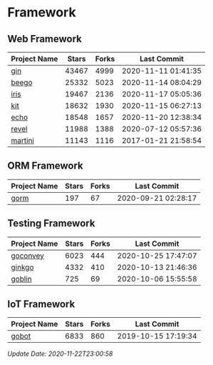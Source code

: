 # Framework

## Web Framework
| Project Name | Stars | Forks | Last Commit |
| ------------ | ----- | ----- | ----------- |
| [gin](https://github.com/gin-gonic/gin) | 43467 | 4999 | 2020-11-11 01:41:35 |
| [beego](https://github.com/astaxie/beego) | 25332 | 5023 | 2020-11-14 08:04:29 |
| [iris](https://github.com/kataras/iris) | 19467 | 2136 | 2020-11-17 05:05:36 |
| [kit](https://github.com/go-kit/kit) | 18632 | 1930 | 2020-11-15 06:27:13 |
| [echo](https://github.com/labstack/echo) | 18548 | 1657 | 2020-11-20 12:38:34 |
| [revel](https://github.com/revel/revel) | 11988 | 1388 | 2020-07-12 05:57:36 |
| [martini](https://github.com/go-martini/martini) | 11143 | 1116 | 2017-01-21 21:58:54 |

## ORM Framework
| Project Name | Stars | Forks | Last Commit |
| ------------ | ----- | ----- | ----------- |
| [gorm](https://github.com/jinzhu/gorm) | 197 | 67 | 2020-09-21 02:28:17 |

## Testing Framework
| Project Name | Stars | Forks | Last Commit |
| ------------ | ----- | ----- | ----------- |
| [goconvey](https://github.com/smartystreets/goconvey) | 6023 | 444 | 2020-10-25 17:47:07 |
| [ginkgo](https://github.com/onsi/ginkgo) | 4332 | 410 | 2020-10-13 21:46:36 |
| [goblin](https://github.com/franela/goblin) | 725 | 69 | 2020-10-06 15:55:58 |

## IoT Framework
| Project Name | Stars | Forks | Last Commit |
| ------------ | ----- | ----- | ----------- |
| [gobot](https://github.com/hybridgroup/gobot) | 6833 | 860 | 2019-10-15 17:19:34 |

*Update Date: 2020-11-22T23:00:58*